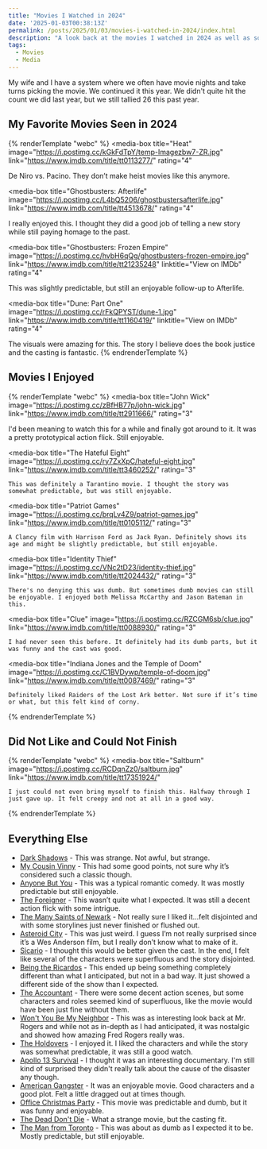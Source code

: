 ```yaml
---
title: "Movies I Watched in 2024"
date: '2025-01-03T00:38:13Z'
permalink: /posts/2025/01/03/movies-i-watched-in-2024/index.html
description: "A look back at the movies I watched in 2024 as well as some quick thoughts on them."
tags:
  - Movies
  - Media
---
```


My wife and I have a system where we often have movie nights and take turns picking the movie. We continued it this year. We didn't quite hit the count we did last year, but we still tallied 26 this past year.
<!-- excerpt -->

## My Favorite Movies Seen in 2024

{% renderTemplate "webc" %}
<media-box
  title="Heat"
  image="https://i.postimg.cc/kGkFdTpY/temp-Imagezbw7-ZR.jpg"
  link="https://www.imdb.com/title/tt0113277/"
  rating="4"
>
  De Niro vs. Pacino. They don’t make heist movies like this anymore.
</media-box>

<media-box
  title="Ghostbusters: Afterlife"
  image="https://i.postimg.cc/L4bQ5206/ghostbustersafterlife.jpg"
  link="https://www.imdb.com/title/tt4513678/"
  rating="4"
>
  I really enjoyed this. I thought they did a good job of telling a new story while still paying homage to the past.
</media-box>

<media-box
  title="Ghostbusters: Frozen Empire"
  image="https://i.postimg.cc/hvbH6qQg/ghostbusters-frozen-empire.jpg"
  link="https://www.imdb.com/title/tt21235248"
  linktitle="View on IMDb"
  rating="4"
>
  This was slightly predictable, but still an enjoyable follow-up to Afterlife.
</media-box>

<media-box
  title="Dune: Part One"
  image="https://i.postimg.cc/rFkQPYST/dune-1.jpg"
  link="https://www.imdb.com/title/tt1160419/"
  linktitle="View on IMDb"
  rating="4"
>
  The visuals were amazing for this. The story I believe does the book justice and the casting is fantastic.
</media-box>
{% endrenderTemplate %}

## Movies I Enjoyed

{% renderTemplate "webc" %}
<media-box
  title="John Wick"
  image="https://i.postimg.cc/zBfHB77p/john-wick.jpg"
  link="https://www.imdb.com/title/tt2911666/"
  rating="3"
>
  I'd been meaning to watch this for a while and finally got around to it. It was a pretty prototypical action flick. Still enjoyable.
</media-box>

<media-box
  title="The Hateful Eight"
  image="https://i.postimg.cc/ry7ZxXpC/hateful-eight.jpg"
  link="https://www.imdb.com/title/tt3460252/"
  rating="3"
>
	This was definitely a Tarantino movie. I thought the story was somewhat predictable, but was still enjoyable.
</media-box>

<media-box
  title="Patriot Games"
  image="https://i.postimg.cc/brqLv4Z9/patriot-games.jpg"
  link="https://www.imdb.com/title/tt0105112/"
  rating="3"
>
	A Clancy film with Harrison Ford as Jack Ryan. Definitely shows its age and might be slightly predictable, but still enjoyable.
</media-box>

<media-box
  title="Identity Thief"
  image="https://i.postimg.cc/VNc2tD23/identity-thief.jpg"
  link="https://www.imdb.com/title/tt2024432/"
  rating="3"
>
	There's no denying this was dumb. But sometimes dumb movies can still be enjoyable. I enjoyed both Melissa McCarthy and Jason Bateman in this.
</media-box>

<media-box
  title="Clue"
  image="https://i.postimg.cc/RZCGM6sb/clue.jpg"
  link="https://www.imdb.com/title/tt0088930/"
  rating="3"
>
	I had never seen this before. It definitely had its dumb parts, but it was funny and the cast was good.
</media-box>

<media-box
  title="Indiana Jones and the Temple of Doom"
  image="https://i.postimg.cc/C1BVDywp/temple-of-doom.jpg"
  link="https://www.imdb.com/title/tt0087469/"
  rating="3"
>
	Definitely liked Raiders of the Lost Ark better. Not sure if it’s time or what, but this felt kind of corny.
</media-box>
{% endrenderTemplate %}

## Did Not Like and Could Not Finish

{% renderTemplate "webc" %}
<media-box
  title="Saltburn"
  image="https://i.postimg.cc/RCDqnZz0/saltburn.jpg"
  link="https://www.imdb.com/title/tt17351924/"
>
	I just could not even bring myself to finish this. Halfway through I just gave up. It felt creepy and not at all in a good way.
</media-box>
{% endrenderTemplate %}

## Everything Else

- [Dark Shadows](https://www.imdb.com/title/tt1077368/) - This was strange. Not awful, but strange.
- [My Cousin Vinny](https://www.imdb.com/title/tt0104952) - This had some good points, not sure why it’s considered such a classic though.
- [Anyone But You](https://www.imdb.com/title/tt26047818/) - This was a typical romantic comedy. It was mostly predictable but still enjoyable.
- [The Foreigner](https://www.imdb.com/title/tt1615160) - This wasn’t quite what I expected. It was still a decent action flick with some intrigue.
- [The Many Saints of Newark](https://www.imdb.com/title/tt8110232/) - Not really sure I liked it…felt disjointed and with some storylines just never finished or flushed out.
- [Asteroid City](https://www.imdb.com/title/tt14230388/) - This was just weird. I guess I’m not really surprised since it’s a Wes Anderson film, but I really don’t know what to make of it.
- [Sicario](https://www.imdb.com/title/tt3397884/) - I thought this would be better given the cast. In the end, I felt like several of the characters were superfluous and the story disjointed.
- [Being the Ricardos](https://www.imdb.com/title/tt4995540/) - This ended up being something completely different than what I anticipated, but not in a bad way. It just showed a different side of the show than I expected.
- [The Accountant](https://www.imdb.com/title/tt2140479/) - There were some decent action scenes, but some characters and roles seemed kind of superfluous, like the movie would have been just fine without them.
- [Won't You Be My Neighbor](https://www.imdb.com/title/tt7681902) - This was as interesting look back at Mr. Rogers and while not as in-depth as I had anticipated, it was nostalgic and showed how amazing Fred Rogers really was.
- [The Holdovers](https://www.imdb.com/title/tt14849194/) - I enjoyed it. I liked the characters and while the story was somewhat predictable, it was still a good watch.
- [Apollo 13 Survival](https://www.imdb.com/title/tt31852716) - I thought it was an interesting documentary. I'm still kind of surprised they didn't really talk about the cause of the disaster any though.
- [American Gangster](https://www.imdb.com/title/tt0765429/) - It was an enjoyable movie. Good characters and a good plot. Felt a little dragged out at times though.
- [Office Christmas Party](https://www.imdb.com/title/tt1711525/) - This movie was predictable and dumb, but it was funny and enjoyable.
- [The Dead Don't Die](https://www.imdb.com/title/tt8695030/) - What a strange movie, but the casting fit.
- [The Man from Toronto](https://www.imdb.com/title/tt11671006/) - This was about as dumb as I expected it to be. Mostly predictable, but still enjoyable.
